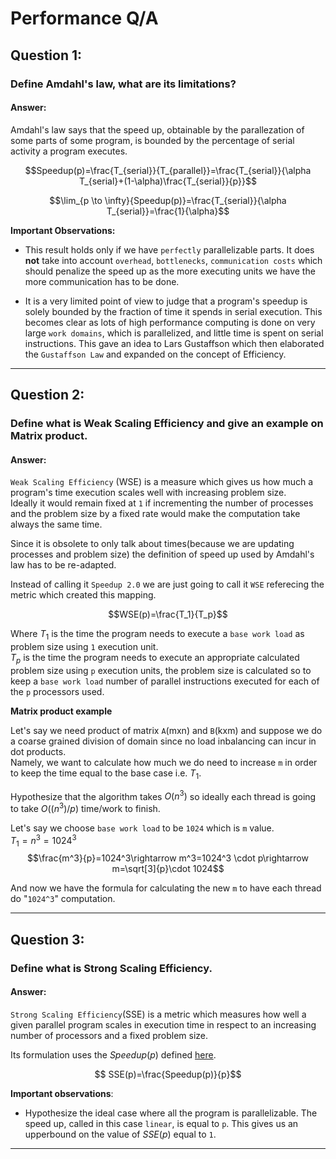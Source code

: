 # Performance Q/A

## Question 1:
### Define Amdahl's law, what are its limitations?
#### Answer:

Amdahl's law says that the speed up, obtainable by the parallezation of some parts of some program, is bounded by the percentage of serial activity a program executes.

$$Speedup(p)=\frac{T_{serial}}{T_{parallel}}=\frac{T_{serial}}{\alpha T_{serial}+(1-\alpha)\frac{T_{serial}}{p}}$$

$$\lim_{p \to \infty}{Speedup(p)}=\frac{T_{serial}}{\alpha T_{serial}}=\frac{1}{\alpha}$$

__Important Observations:__

- This result holds only if we have `perfectly` parallelizable parts. It does __not__ take into account `overhead`, `bottlenecks`, `communication costs` which should penalize the speed up as the more executing units we have the more communication has to be done.

- It is a very limited point of view to judge that a program's speedup is solely bounded by the fraction of time it spends in serial execution. This becomes clear as lots of high performance computing is done on very large `work domains`, which is parallelized, and little time is spent on serial instructions. This gave an idea to Lars Gustaffson which then elaborated the `Gustaffson Law` and expanded on the concept of Efficiency.
---

## Question 2:
### Define what is Weak Scaling Efficiency and give an example on Matrix product.
#### Answer:

`Weak Scaling Efficiency` (WSE) is a measure which gives us how much a program's time execution scales well with increasing problem size. <br>
Ideally it would remain fixed at `1` if incrementing the number of processes and the problem size by a fixed rate would make the computation take always the same time. <br>

Since it is obsolete to only talk about times(because we are updating processes and problem size) the definition of speed up used by Amdahl's law has to be re-adapted.

Instead of calling it `Speedup 2.0` we are just going to call it `WSE` referecing the metric which created this mapping.

$$WSE(p)=\frac{T_1}{T_p}$$

Where $T_1$ is the time the program needs to execute a `base work load` as problem size using `1` execution unit.<br>
$T_p$ is the time the program needs to execute an appropriate calculated problem size using `p` execution units, the problem size is calculated so to keep a `base work load` number of parallel instructions executed for each of the `p` processors used.

__Matrix product example__

Let's say we need product of matrix `A`(mxn) and `B`(kxm) and suppose we do a coarse grained division of domain since no load inbalancing can incur in dot products. <br>
Namely, we want to calculate how much we do need to increase `m` in order to keep the time equal to the base case i.e. $T_1$.

Hypothesize that the algorithm takes $O(n^3)$ so ideally each thread is going to take $O((n^3)/p)$ time/work to finish.

Let's say we choose `base work load` to be `1024` which is `m` value.<br>
$T_1=n^3=1024^3$
$$\frac{m^3}{p}=1024^3\rightarrow m^3=1024^3 \cdot p\rightarrow m=\sqrt[3]{p}\cdot 1024$$

And now we have the formula for calculating the new `m` to have each thread do "`1024^3`" computation.
 
---

## Question 3:
### Define what is Strong Scaling Efficiency.
#### Answer:

`Strong Scaling Efficiency`(SSE) is a metric which measures how well a given parallel program scales in execution time in respect to an increasing number of processors and a fixed problem size.

Its formulation uses the $Speedup(p)$ defined [here](#answer).

$$ SSE(p)=\frac{Speedup(p)}{p}$$

__Important observations__:
- Hypothesize the ideal case where all the program is parallelizable. The speed up, called in this case `linear`, is equal to `p`. This gives us an upperbound on the value of $SSE(p)$ equal to `1`.

---


